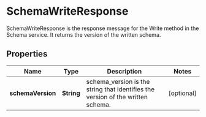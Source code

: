 

# SchemaWriteResponse

SchemaWriteResponse is the response message for the Write method in the Schema service. It returns the version of the written schema.

## Properties

| Name | Type | Description | Notes |
|------------ | ------------- | ------------- | -------------|
|**schemaVersion** | **String** | schema_version is the string that identifies the version of the written schema. |  [optional] |



